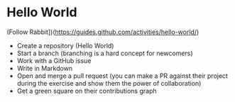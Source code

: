 # Hello World

(Follow Rabbit])(https://guides.github.com/activities/hello-world/)


- Create a repository (Hello World)
- Start a branch (branching is a hard concept for newcomers) 
- Work with a GitHub issue
- Write in Markdown
- Open and merge a pull request (you can make a PR against their project during the exercise and show them the power of collaboration)
- Get a green square on their contributions graph
